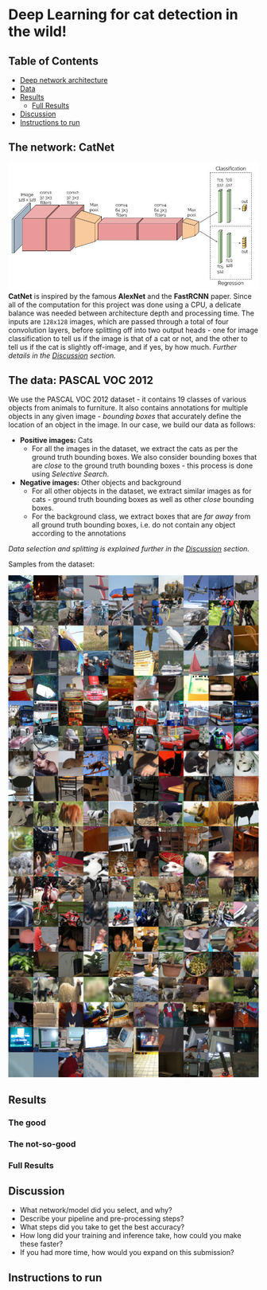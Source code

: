 # Deep Learning for cat detection in the wild!

Table of Contents
-----------------

  * [Deep network architecture](#the-network-catnet)
  * [Data](#the-data-pascal-voc-2012)
  * [Results](#results)
    * [Full Results](#full-results)
  * [Discussion](#discussion)
  * [Instructions to run](#instructions-to-run)

## The network: CatNet
![Deep Network](/report/network.jpg)
**CatNet** is inspired by the famous **AlexNet** and the **FastRCNN** paper. Since all of the computation for this project was done using a CPU, a delicate balance was needed between architecture depth and processing time. The inputs are `128x128` images, which are passed through a total of four convolution layers, before splitting off into two output heads - one for image classification to tell us if the image is that of a cat or not, and the other to tell us if the cat is slightly off-image, and if yes, by how much. _Further details in the [Discussion](#discussion) section._

## The data: PASCAL VOC 2012
We use the PASCAL VOC 2012 dataset - it contains 19 classes of various objects from animals to furniture. It also contains annotations for multiple objects in any given image - _bounding boxes_ that accurately define the location of an object in the image. In our case, we build our data as follows:
 * **Positive images:** Cats
   * For all the images in the dataset, we extract the cats as per the ground truth bounding boxes. We also consider bounding boxes that are _close_ to the ground truth bounding boxes - this process is done using _Selective Search_.
 * **Negative images:** Other objects and background
   * For all other objects in the dataset, we extract similar images as for cats - ground truth bounding boxes as well as other _close_ bounding boxes.
   * For the background class, we extract boxes that are _far away_ from all ground truth bounding boxes, i.e. do not contain any object according to the annotations

_Data selection and splitting is explained further in the [Discussion](#discussion) section._

Samples from the dataset:

![VOC2012](/report/voc_2012_samples.png)
## Results
### The good
### The not-so-good
### Full Results

## Discussion
* What network/model did you select, and why?
* Describe your pipeline and pre-processing steps?
* What steps did you take to get the best accuracy?
* How long did your training and inference take, how could you make these faster?
* If you had more time, how would you expand on this submission?

## Instructions to run
